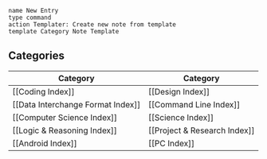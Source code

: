 
```button
name New Entry
type command
action Templater: Create new note from template
template Category Note Template
```

## Categories

| Category         | Category         |
|------------------|-----------------|
| [[Coding Index]] | [[Design Index]] |
| [[Data Interchange Format Index]] | [[Command Line Index]] |
| [[Computer Science Index]] | [[Science Index]] |
| [[Logic & Reasoning Index]] | [[Project & Research Index]] |
| [[Android Index]] | [[PC Index]] |